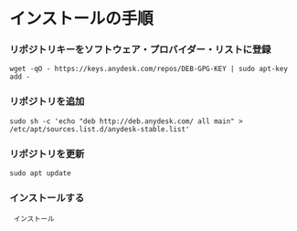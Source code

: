 # インストールの手順
### リポジトリキーをソフトウェア・プロバイダー・リストに登録
`wget -qO - https://keys.anydesk.com/repos/DEB-GPG-KEY | sudo apt-key add -`

### リポジトリを追加
`sudo sh -c 'echo "deb http://deb.anydesk.com/ all main" > /etc/apt/sources.list.d/anydesk-stable.list'`

### リポジトリを更新
`sudo apt update `

### インストールする
` インストール`
